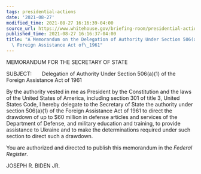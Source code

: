 ```yaml
---
tags: presidential-actions
date: '2021-08-27'
modified_time: 2021-08-27 16:16:39-04:00
source_url: https://www.whitehouse.gov/briefing-room/presidential-actions/2021/08/27/a-memorandum-on-the-delegation-of-authority-under-section-506a1-of-the-foreign-assistance-act-of-1961/
published_time: 2021-08-27 16:16:37-04:00
title: "A Memorandum on the Delegation of Authority Under Section 506(a)(1) of the\
  \ Foreign Assistance Act of\_1961"
---
```

 
MEMORANDUM FOR THE SECRETARY OF STATE  
  
SUBJECT:       Delegation of Authority Under Section 506(a)(1) of the
Foreign Assistance Act of 1961  
  
By the authority vested in me as President by the Constitution and the
laws of the United States of America, including section 301 of title 3,
United States Code, I hereby delegate to the Secretary of State the
authority under section 506(a)(1) of the Foreign Assistance Act of 1961
to direct the drawdown of up to $60 million in defense articles and
services of the Department of Defense, and military education and
training, to provide assistance to Ukraine and to make the
determinations required under such section to direct such a drawdown.  
  
You are authorized and directed to publish this memorandum in the
*Federal Register*.

JOSEPH R. BIDEN JR.
